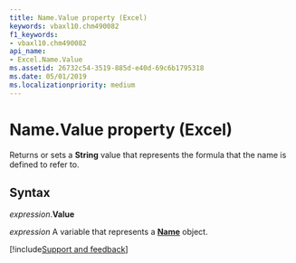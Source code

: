 ```yaml
---
title: Name.Value property (Excel)
keywords: vbaxl10.chm490082
f1_keywords:
- vbaxl10.chm490082
api_name:
- Excel.Name.Value
ms.assetid: 26732c54-3519-885d-e40d-69c6b1795318
ms.date: 05/01/2019
ms.localizationpriority: medium
---
```



# Name.Value property (Excel)

Returns or sets a **String** value that represents the formula that the name is defined to refer to.


## Syntax

_expression_.**Value**

_expression_ A variable that represents a **[Name](Excel.Name.md)** object.




[!include[Support and feedback](~/includes/feedback-boilerplate.md)]